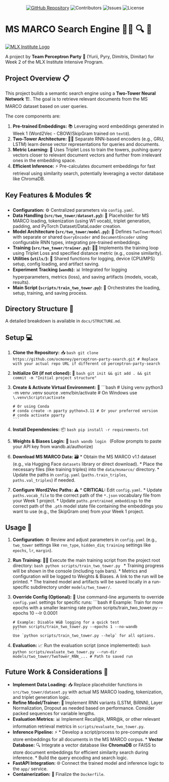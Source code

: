 <!-- Badges -->
<p align="center">
    <a href="https://github.com/YuriiOks/mlx-w2-two-tower-search-engine"><img src="https://img.shields.io/badge/GitHub-Repository-blue?style=for-the-badge&logo=github" alt="GitHub Repository"/></a>
    <img src="https://img.shields.io/github/contributors/YuriiOks/mlx-w2-two-tower-search-engine?style=for-the-badge" alt="Contributors"/>
    <img src="https://img.shields.io/github/issues/YuriiOks/mlx-w2-two-tower-search-engine?style=for-the-badge" alt="Issues"/>
    <img src="https://img.shields.io/github/license/YuriiOks/mlx-w2-two-tower-search-engine?style=for-the-badge" alt="License"/>
</p>

# MS MARCO Search Engine 🗼🗼 🔍 🧠

[![MLX Institute Logo](https://ml.institute/logo.png)](http://ml.institute)

A project by **Team Perceptron Party** 🎉 (Yurii, Pyry, Dimitris, Dimitar) for Week 2 of the MLX Institute Intensive Program.

## Project Overview 📋

This project builds a semantic search engine using a **Two-Tower Neural Network** 🏗️. The goal is to retrieve relevant documents from the MS MARCO dataset based on user queries.

The core components are:
1.  **Pre-trained Embeddings:** 📚 Leveraging word embeddings generated in Week 1 (Word2Vec - CBOW/SkipGram trained on `text8`).
2.  **Two-Tower Architecture:** 🏢🏢 Separate RNN-based encoders (e.g., GRU, LSTM) learn dense vector representations for queries and documents.
3.  **Metric Learning:** 📏 Uses Triplet Loss to train the towers, pushing query vectors closer to relevant document vectors and further from irrelevant ones in the embedding space.
4.  **Efficient Inference:** ⚡ Pre-calculates document embeddings for fast retrieval using similarity search, potentially leveraging a vector database like ChromaDB.

## Key Features & Modules 🛠️

*   **Configuration:** ⚙️ Centralized parameters via `config.yaml`.
*   **Data Handling (`src/two_tower/dataset.py`):** 🔄 Placeholder for MS MARCO loading, tokenization (using W1 vocab), triplet generation, padding, and PyTorch Dataset/DataLoader creation.
*   **Model Architecture (`src/two_tower/model.py`):** 🧩 Defines `TwoTowerModel` with separate or shared `QueryEncoder` and `DocumentEncoder` using configurable RNN types, integrating pre-trained embeddings.
*   **Training (`src/two_tower/trainer.py`):** 🏋️‍♀️ Implements the training loop using Triplet Loss and specified distance metric (e.g., cosine similarity).
*   **Utilities (`utils/`):** 🔧 Shared functions for logging, device (CPU/MPS) setup, config loading, and artifact saving.
*   **Experiment Tracking (`wandb`):** 📊 Integrated for logging hyperparameters, metrics (loss), and saving artifacts (models, vocab, results).
*   **Main Script (`scripts/train_two_tower.py`):** 🚀 Orchestrates the loading, setup, training, and saving process.

## Directory Structure 📁

A detailed breakdown is available in `docs/STRUCTURE.md`.

## Setup 💻

1.  **Clone the Repository:** 📥
        ```bash
        git clone https://github.com/ocmoney/perceptron-party-search.git # Replace with your actual repo URL if different
        cd perceptron-party-search
        ```
2.  **Initialize Git (if not cloned):** 🌱
        ```bash
        git init && git add . && git commit -m "Initial project structure"
        ```
3.  **Create & Activate Virtual Environment:** 🐍
        ```bash
        # Using venv
        python3 -m venv .venv
        source .venv/bin/activate  # On Windows use `\.venv\Scripts\activate`

        # Or using Conda
        # conda create -n pparty python=3.11 # Or your preferred version
        # conda activate pparty
        ```
4.  **Install Dependencies:** 📦
        ```bash
        pip install -r requirements.txt
        ```
5.  **Weights & Biases Login:** 🔑
        ```bash
        wandb login
        ```
        (Follow prompts to paste your API key from wandb.ai/authorize)

6.  **Download MS MARCO Data:** 🗃️
        *   Obtain the MS MARCO v1.1 dataset (e.g., via Hugging Face `datasets` library or direct download).
        *   Place the necessary files (like training triples) into the `data/msmarco/` directory.
        *   Update the paths in `config.yaml` (`paths.train_triples`, `paths.val_triples`) if needed.

7.  **Configure Word2Vec Paths:** ⚠️
        *   **CRITICAL:** Edit `config.yaml`.
        *   Update `paths.vocab_file` to the correct path of the `*.json` vocabulary file from your Week 1 project.
        *   Update `paths.pretrained_embeddings` to the correct path of the `.pth` model state file containing the embeddings you want to use (e.g., the SkipGram one) from your Week 1 project.

## Usage 🚦

1.  **Configuration:** ⚙️ Review and adjust parameters in `config.yaml` (e.g., `two_tower` settings like `rnn_type`, `hidden_dim`; `training` settings like `epochs`, `lr`, `margin`).
2.  **Run Training:** 🏃‍♂️ Execute the main training script from the project root directory:
        ```bash
        python scripts/train_two_tower.py
        ```
        *   Training progress will be shown in the console (including `tqdm` bars).
        *   Metrics and configuration will be logged to Weights & Biases. A link to the run will be printed.
        *   The trained model and artifacts will be saved locally in a run-specific subdirectory under `models/two_tower/`.

3.  **Override Config (Optional):** 🔄 Use command-line arguments to override `config.yaml` settings for specific runs:
        ```bash
        # Example: Train for more epochs with a smaller learning rate
        python scripts/train_two_tower.py --epochs 10 --lr 0.0001

        # Example: Disable W&B logging for a quick test
        python scripts/train_two_tower.py --epochs 1 --no-wandb
        ```
        Use `python scripts/train_two_tower.py --help` for all options.

4.  **Evaluation:** 📈 Run the evaluation script (once implemented):
        ```bash
        python scripts/evaluate_two_tower.py --run-dir models/two_tower/TwoTower_RNN_... # Path to saved run
        ```

## Future Work & Considerations 🔮

*   **Implement Data Loading:** 📥 Replace placeholder functions in `src/two_tower/dataset.py` with actual MS MARCO loading, tokenization, and triplet generation logic.
*   **Refine Model/Trainer:** 🔧 Implement RNN variants (LSTM, BiRNN), Layer Normalization, Dropout as needed based on performance. Consider packed sequences for variable lengths.
*   **Evaluation Metrics:** 📊 Implement Recall@k, MRR@k, or other relevant information retrieval metrics in `scripts/evaluate_two_tower.py`.
*   **Inference Pipeline:** ⚡
        *   Develop a script/process to pre-compute and store embeddings for all documents in the MS MARCO corpus.
        *   **Vector Database:** 🔍 Integrate a vector database like **ChromaDB** or FAISS to store document embeddings for efficient similarity search during inference.
        *   Build the query encoding and search logic.
*   **FastAPI Integration:** 🌐 Connect the trained model and inference logic to the `app/` service.
*   **Containerization:** 🐳 Finalize the `Dockerfile`.